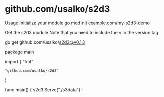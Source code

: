 # github.com/usalko/s2d3

Usage
Initialize your module
go mod init example.com/my-s2d3-demo

Get the s2d3 module
Note that you need to include the v in the version tag.

go get github.com/usalko/s2d3@v0.1.3

package main

import (
    "fmt"

    "github.com/usalko/s2d3"
)

func main() {
    s2d3.Serve("./s3data")
}
